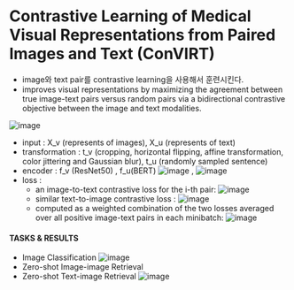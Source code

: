 # Contrastive Learning of Medical Visual Representations from Paired Images and Text (ConVIRT)

- image와 text pair를 contrastive learning을 사용해서 훈련시킨다.
- improves visual representations by maximizing the agreement between true image-text pairs versus random pairs via a bidirectional contrastive objective between the image and text modalities.

![image](https://user-images.githubusercontent.com/70581043/167840970-7be9ac36-246a-42c5-9e13-b62f35d218f2.png)
- input : X_v (represents of images), X_u (represents of text)
- transformation : t_v (cropping, horizontal flipping, affine transformation, color jittering and Gaussian blur), t_u (randomly sampled sentence)
- encoder : f_v (ResNet50) , f_u(BERT)
![image](https://user-images.githubusercontent.com/70581043/167841698-efd41f46-a0f0-46cd-bc2d-e6e40e689238.png) , ![image](https://user-images.githubusercontent.com/70581043/167841715-267b84af-7feb-4ecf-9077-b6aecbceb4c0.png)
- loss : 
    - an image-to-text contrastive loss for the i-th pair: ![image](https://user-images.githubusercontent.com/70581043/167841805-64bac2c2-0a31-4d9f-87e2-3c501f039555.png)
    - similar text-to-image contrastive loss : ![image](https://user-images.githubusercontent.com/70581043/167841863-fd5a4187-4773-4af1-881d-fcaef111eed8.png)
    - computed as a weighted combination of the two losses averaged over all positive image-text pairs in each minibatch: ![image](https://user-images.githubusercontent.com/70581043/167841936-d2c12fb7-03b9-4e8c-9b51-6a4915a2a52d.png)


#### TASKS & RESULTS
- Image Classification
![image](https://user-images.githubusercontent.com/70581043/167842350-c944308b-3040-4b19-a87e-98d0ee872f71.png)
- Zero-shot Image-image Retrieval
- Zero-shot Text-image Retrieval
![image](https://user-images.githubusercontent.com/70581043/167842383-1ba22395-f008-4339-b82a-299da9654b00.png)
